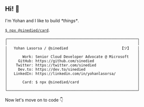## Hi! 👋 
I'm Yohan and I like to build *\*things\**.

[`$ npx @sinedied/card`](https://card.sinedied.repl.run/).

```
┌────────────────────────────────────────────────────────────┐
│                                                            │
│   Yohan Lasorsa / @sinedied                        【ツ】   │
│                                                            │
│       Work: Senior Cloud Developer Advocate @ Microsoft    │
│     GitHub: https://github.com/sinedied                    │
│    Twitter: https://twitter.com/sinedied                   │
│     Dev.to: https://dev.to/sinedied                        │
│   LinkedIn: https://linkedin.com/in/yohanlasorsa/          │
│                                                            │
│       Card: $ npx @sinedied/card                           │
│                                                            │
└────────────────────────────────────────────────────────────┘
```

Now let's move on to code 👇